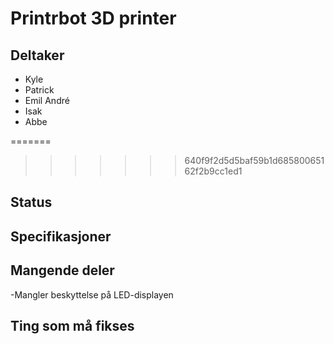 # Printrbot 3D printer

## Deltaker
- Kyle
- Patrick
- Emil André
- Isak
- Abbe


=======

>>>>>>> 640f9f2d5d5baf59b1d68580065162f2b9cc1ed1
## Status

## Specifikasjoner

## Mangende deler
-Mangler beskyttelse på LED-displayen

## Ting som må fikses
